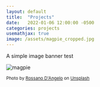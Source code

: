 ```yaml
---
layout: default
title:  "Projects"
date:   2022-01-06 12:00:00 -0500
categories: projects
usemathjax: true
image: /assets/magpie_cropped.jpg
---
```



A simple image banner test

<img src="{{- page.image | relative_url -}}" alt="magpie" class="featured-image">

<p><small>Photo by <a href="https://unsplash.com/@rossanodan?utm_source=unsplash&utm_medium=referral&utm_content=creditCopyText">Rossano D'Angelo</a> on <a href="https://unsplash.com/s/photos/magpie?utm_source=unsplash&utm_medium=referral&utm_content=creditCopyText">Unsplash</a></small></p>
  
